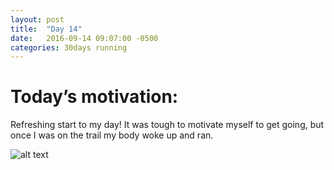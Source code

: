 ```yaml
---
layout: post
title:  "Day 14"
date:   2016-09-14 09:07:00 -0500
categories: 30days running
---
```

# Today’s motivation:

Refreshing start to my day! It was tough to motivate myself to get going, but once I was on the trail my body woke up and ran.

![alt text]({{site.baseurl}}/img/day14.jpg "Day 14 - Snapped a screenshot at 5km")